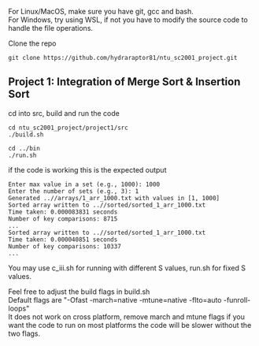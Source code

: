 For Linux/MacOS, make sure you have git, gcc and bash.\
For Windows, try using WSL, if not you have to modify the source code to handle the file operations.

Clone the repo
```
git clone https://github.com/hydraraptor81/ntu_sc2001_project.git
```

## Project 1: Integration of Merge Sort & Insertion Sort

cd into src, build and run the code
```
cd ntu_sc2001_project/project1/src
./build.sh

cd ../bin
./run.sh
```
if the code is working this is the expected output
```
Enter max value in a set (e.g., 1000): 1000
Enter the number of sets (e.g., 3): 1
Generated ..//arrays/1_arr_1000.txt with values in [1, 1000]
Sorted array written to ..//sorted/sorted_1_arr_1000.txt
Time taken: 0.000083831 seconds
Number of key comparisons: 8715
...
Sorted array written to ..//sorted/sorted_1_arr_1000.txt
Time taken: 0.000040851 seconds
Number of key comparisons: 10337
...
```

You may use c_iii.sh for running with different S values, run.sh for fixed S values. 

Feel free to adjust the build flags in build.sh\
Default flags are "-Ofast -march=native -mtune=native -flto=auto -funroll-loops"\
It does not work on cross platform, remove march and mtune flags if you want the code to run on most platforms the code will be slower without the two flags.




























